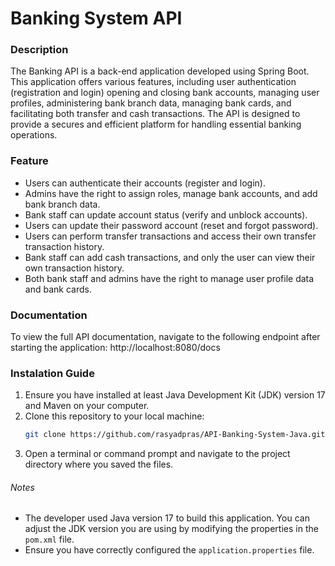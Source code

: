 # Banking System API

### Description

The Banking API is a back-end application developed using Spring Boot.
This application offers various features, including user authentication (registration and login)
opening and closing bank accounts, managing user profiles, administering bank branch data, managing
bank cards, and facilitating both transfer and cash transactions. The API is designed to provide a
secures and efficient platform for handling essential banking operations.

### Feature

- Users can authenticate their accounts (register and login).
- Admins have the right to assign roles, manage bank accounts, and add bank branch data.
- Bank staff can update account status (verify and unblock accounts).
- Users can update their password account (reset and forgot password).
- Users can perform transfer transactions and access their own transfer transaction history.
- Bank staff can add cash transactions, and only the user can view their own transaction history.
- Both bank staff and admins have the right to manage user profile data and bank cards.

### Documentation

To view the full API documentation, navigate to the following endpoint after starting the 
application: http://localhost:8080/docs


### Instalation Guide

1. Ensure you have installed at least Java Development Kit (JDK) version 17 and Maven on your computer.
2. Clone this repository to your local machine:
    ``` bash
    git clone https://github.com/rasyadpras/API-Banking-System-Java.git
    ```
3. Open a terminal or command prompt and navigate to the project directory where you saved the files.

###### Notes

- The developer used Java version 17 to build this application.
  You can adjust the JDK version you are using by modifying the properties in the `pom.xml` file.
- Ensure you have correctly configured the `application.properties` file.
